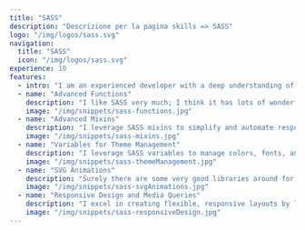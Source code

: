 ```yaml
---
title: "SASS"
description: "Descrizione per la pagina skills => SASS"
logo: "/img/logos/sass.svg"
navigation:
  title: "SASS"
  icon: "/img/logos/sass.svg"
experience: 10
features:
  - intro: "I am an experienced developer with a deep understanding of SASS (Syntactically Awesome Style Sheets). My expertise spans a range of advanced techniques that enhance the efficiency and maintainability of stylesheets. Below, I highlight five key areas where my proficiency in SASS has made a significant impact on my development work."
  - name: "Advanced Functions"
    description: "I like SASS very much; I think it has lots of wonderful possibilities, if you scratch the surface a bit. Mastering funtions not only allows you to keep your code DRY and well-organized but it gives big room for creativity and, why not... fun"
    image: "/img/snippets/sass-functions.jpg"
  - name: "Advanced Mixins"
    description: "I leverage SASS mixins to simplify and automate responsive design. In the code example my mixin for generating responsive column offsets, allows for automatic creation of classes for various breakpoints. This approach significantly reduces repetitive code and makes the layout system adaptable to different devices."
    image: "/img/snippets/sass-mixins.jpg"
  - name: "Variables for Theme Management"
    description: "I leverage SASS variables to manage colors, fonts, and spacing, making it easy to adjust themes and maintain consistency across a project. My experience includes setting up dark and light themes for applications using variables, allowing for quick adjustments with minimal effort."
    image: "/img/snippets/sass-themeManagement.jpg"
  - name: "SVG Animations"
    description: "Surely there are some very good libraries around for animating SVGs but if you want to hand-craft them for a better control and less headaches with your existing codebase, SASS is surely a must for handling interval-staggering and color morph without bloating and cluttering your code"
    image: "/img/snippets/sass-svgAnimations.jpg"
  - name: "Responsive Design and Media Queries"
    description: "I excel in creating flexible, responsive layouts by leveraging SASS Mixins to handle media queries seamlessly. Not only the code becomes more compact but also much easier to navigate and being understood by fellow developers"
    image: "/img/snippets/sass-responsiveDesign.jpg"
---
```

